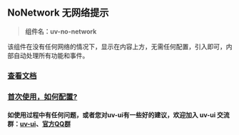 ## NoNetwork 无网络提示

> **组件名：uv-no-network**

该组件在没有任何网络的情况下，显示在内容上方，无需任何配置，引入即可，内部自动处理所有功能和事件。

### <a href="https://www.uvui.cn/components/noNetwork.html" target="_blank">查看文档</a>

### <a href="https://www.uvui.cn/components/quickstart.html" target="_blank">首次使用，如何配置?</a>

#### 如使用过程中有任何问题，或者您对uv-ui有一些好的建议，欢迎加入 uv-ui 交流群：<a href="https://ext.dcloud.net.cn/plugin?id=12287" target="_blank">uv-ui</a>、<a href="https://www.uvui.cn/components/addQQGroup.html" target="_blank">官方QQ群</a>
